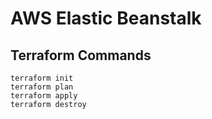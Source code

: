 # AWS Elastic Beanstalk

## Terraform Commands

```
terraform init
terraform plan
terraform apply
terraform destroy
```

